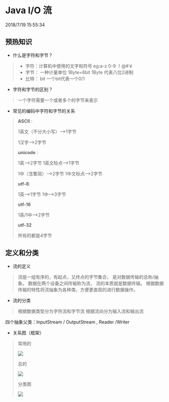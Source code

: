 # Java I/O 流 #
 2018/7/19 15:55:34 
##    预热知识 ##

- 什么是字符和字节？
> -  字符：计算机中使用的文字和符号 eg:a-z 0-9 ！@#￥
> -  字节： 一种计量单位 1Byte=8bit 1Byte 代表八位2进制
> -  比特： bit 一个bit代表一个0/1  

- 字符和字节的区别？
> 一个字符需要一个或者多个的字节来表示

- 常见的编码中字符和字节的关系

> **ASCII** :
> 
>  1英文（不分大小写）-->1字节 
>  
>  1汉字-->2字节
> 
> **unicode** :
> 
>  1英-->2字节 1英文标点-->1字节 
>  
>  1中（含繁简）-->2字节 1中文标点-->2字节
>  
>  **utf-8**:
>  
>  1英-->1字节 
>  1中-->3字节
>  
>  **utf-16**
>  
>  1英/1中-->2字节 
>  
>  **utf-32**
>  
>  所有的都是4字节

##   定义和分类 ##

- 流的定义
>流是一组有序的，有起点，又终点的字节集合，
>是对数据传输的总称/抽象。
>数据在两个设备之间传输称为流，
>流的本质就是数据传输。
>根据数据传输的特性将流抽象为各种类，方便更直观的进行数据操作。

- 流的分类
> 根据数据类型分为字符流和字节流
> 根据流向分为输入流和输出流
> 
四个抽象父类：InputStream / OutputStream    ,   Reader /Writer

- 关系图（框架）
>
>常用的
>
> ![](https://i.imgur.com/QlL18SW.png)
>
>总的
>
> ![](https://i.imgur.com/ovL0xS0.jpg)
>
>分类图
>
> ![](https://i.imgur.com/RUiT3bx.png)
